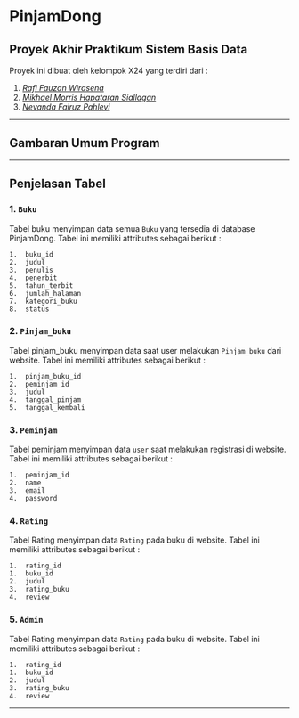 # PinjamDong

## Proyek Akhir Praktikum Sistem Basis Data
Proyek ini dibuat oleh kelompok X24 yang terdiri dari :

1. [*Rafi Fauzan Wirasena*](https://github.com/Rafi2603)
2. [*Mikhael Morris Hapataran Siallagan*](https://github.com/mikhaelsiallagan)
3. [*Nevanda Fairuz Pahlevi*](https://github.com/nevandaa)

---
## Gambaran Umum Program

---
## Penjelasan Tabel 
### 1. ```Buku``` 

Tabel buku menyimpan data semua ```Buku``` yang tersedia di database PinjamDong. Tabel ini memiliki attributes sebagai berikut :  
```
1.	buku_id
2.  judul
3.	penulis
4.	penerbit
5.	tahun_terbit
6.	jumlah_halaman
7.	kategori_buku
8.  status  
```

### 2. ```Pinjam_buku``` 

Tabel pinjam_buku menyimpan data saat user melakukan ```Pinjam_buku``` dari website. Tabel ini memiliki attributes sebagai berikut :          
```
1.  pinjam_buku_id
2.	peminjam_id
3.	judul
4.	tanggal_pinjam
5.	tanggal_kembali
```

### 3. ```Peminjam```

Tabel peminjam menyimpan data ```user``` saat melakukan registrasi di website. Tabel ini memiliki attributes sebagai berikut :       
```
1.	peminjam_id
2.	name
3.	email
4.	password
```

### 4. ```Rating```

Tabel Rating menyimpan data ```Rating``` pada buku di website. Tabel ini memiliki attributes sebagai berikut :  
```
1.  rating_id
1.	buku_id
2.	judul
3.	rating_buku
4.	review
```
### 5. ```Admin```

Tabel Rating menyimpan data ```Rating``` pada buku di website. Tabel ini memiliki attributes sebagai berikut :  
```
1.  rating_id
1.	buku_id
2.	judul
3.	rating_buku
4.	review
```
---




